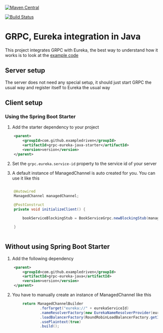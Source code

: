 [![Maven Central](https://maven-badges.herokuapp.com/maven-central/com.github.exampledriven/grpc-eureka-java/badge.svg)](https://maven-badges.herokuapp.com/com.github.exampledriven/grpc-eureka-java/rsql-parser)

[![Build Status](https://travis-ci.org/ExampleDriven/grpc-eureka-java.svg?branch=master)](https://travis-ci.org/ExampleDriven/grpc-eureka-java)

# GRPC, Eureka integration in Java

This project integrates GRPC with Eureka, the best way to understand how it works is to look at the [example code](https://github.com/ExampleDriven/spring-boot-grpc-example)

## Server setup
The server does not need any special setup, it should just start GRPC the usual way and register itself to Eureka the usual way

## Client setup

### Using the Spring Boot Starter

1. Add the starter dependency to your project
```xml
    <parent>
        <groupId>com.github.exampledriven</groupId>
        <artifactId>grpc-eureka-java-starter</artifactId>
        <version>version</version>
    </parent>
```


2. Set the `grpc.eureka.service-id` property to the service id of your server

3. A default instance of ManagedChannel is auto created for you. You can use it like this

```Java

    @Autowired
    ManagedChannel managedChannel;
    
    @PostConstruct
    private void initializeClient() {

        bookServiceBlockingStub = BookServiceGrpc.newBlockingStub(managedChannel);

    }     
    
```

## Without using Spring Boot Starter

1. Add the following dependency 

```xml
    <parent>
        <groupId>com.github.exampledriven</groupId>
        <artifactId>grpc-eureka-java</artifactId>
        <version>version</version>
    </parent>
```    

2. You have to manually create an instance of ManagedChannel like this

```Java
        return ManagedChannelBuilder
                .forTarget("eureka://" + eurekaServiceId)
                .nameResolverFactory(new EurekaNameResolverProvider(eurekaClientConfig, "grpc.port"))
                .loadBalancerFactory(RoundRobinLoadBalancerFactory.getInstance())
                .usePlaintext(true)
                .build();
```